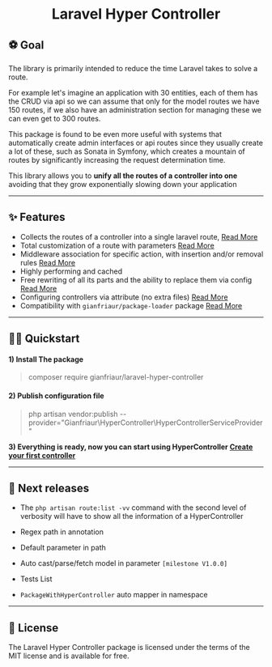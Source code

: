 
<h1 align="center">Laravel Hyper Controller</h1>



## ⚽️ Goal

The library is primarily intended to reduce the time Laravel takes to solve a route.

For example let's imagine an application with 30 entities, each of them has the CRUD via api 
so we can assume that only for the model routes we have 150 routes, if we also have an administration 
section for managing these we can even get to 300 routes.

This package is found to be even more useful with systems that automatically create admin interfaces 
or api routes since they usually create a lot of these, such as Sonata in Symfony, which creates a 
mountain of routes by significantly increasing the request determination time.

This library allows you to **unify all the routes of a controller into one** avoiding that they grow exponentially slowing down your application

----
## ✨ Features


* Collects the routes of a controller into a single laravel route, [Read More](./doc/create_your_first_controller.MD)
* Total customization of a route with parameters [Read More](./doc/create_your_first_controller.MD)
* Middleware association for specific action, with insertion and/or removal rules [Read More](./doc/configuring_hyper_controller.MD)
* Highly performing and cached
* Free rewriting of all its parts and the ability to replace them via config [Read More](./doc/customization.MD)
* Configuring controllers via attribute (no extra files) [Read More](./doc/configuring_hyper_controller.MD)
* Compatibility with `gianfriaur/package-loader` package [Read More](./doc/package_loader_autoload.MD)

----
## 🤙🏼 Quickstart



#### 1) Install The package
> composer require gianfriaur/laravel-hyper-controller
#### 2) Publish configuration file
> php artisan vendor:publish --provider="Gianfriaur\HyperController\HyperControllerServiceProvider"

**3) Everything is ready, now you can start using HyperController [Create your first controller](./doc/create_your_first_controller.MD)**


----
## 📝 Next releases

- The `php artisan route:list -vv` command with the second level of verbosity will have to show all the information of a HyperController
- Regex path in annotation 
- Default parameter in path
- Auto cast/parse/fetch model in parameter `[milestone V1.0.0]`

- Tests List
- `PackageWithHyperController` auto mapper in namespace


---- 
## 🎉 License

The Laravel Hyper Controller package is licensed under the terms of the MIT license and is available for free.
